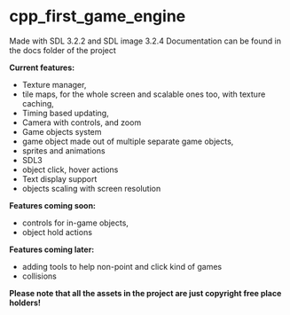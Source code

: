 # cpp_first_game_engine

Made with SDL 3.2.2 and SDL image 3.2.4
Documentation can be found in the docs folder of the project

**Current features:**

- Texture manager,
- tile maps, for the whole screen and scalable ones too, with texture caching,
- Timing based updating,
- Camera with controls, and zoom
- Game objects system
- game object made out of multiple separate game objects,
- sprites and animations
- SDL3
- object click, hover actions
- Text display support
- objects scaling with screen resolution

**Features coming soon:**

- controls for in-game objects,
- object hold actions

**Features coming later:**

- adding tools to help non-point and click kind of games
- collisions

**Please note that all the assets in the project are just copyright free place holders!**
